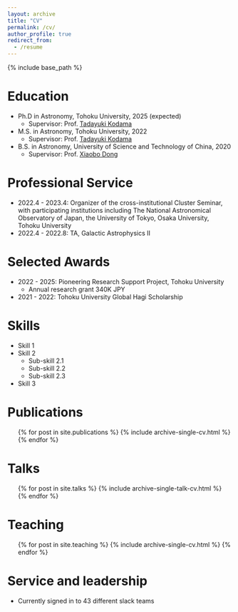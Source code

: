 ```yaml
---
layout: archive
title: "CV"
permalink: /cv/
author_profile: true
redirect_from:
  - /resume
---
```


{% include base_path %}

Education
======
* Ph.D in Astronomy, Tohoku University, 2025 (expected)
  * Supervisor: Prof. [Tadayuki Kodama](http://mahalo.galaxy.bindcloud.jp/pg39.html)
* M.S. in Astronomy, Tohoku University, 2022
  * Supervisor: Prof. [Tadayuki Kodama](http://mahalo.galaxy.bindcloud.jp/pg39.html)
* B.S. in Astronomy, University of Science and Technology of China, 2020
  * Supervisor: Prof. [Xiaobo Dong](http://users.ynao.ac.cn/~xbdong/)


Professional Service
======
* 2022.4 - 2023.4: Organizer of the cross-institutional Cluster Seminar, with participating institutions including The National Astronomical Observatory of Japan, the University of Tokyo, Osaka University, Tohoku University
* 2022.4 - 2022.8: TA, Galactic Astrophysics II

Selected Awards
======
* 2022 - 2025: Pioneering Research Support Project, Tohoku University
  * Annual research grant 340K JPY
* 2021 - 2022: Tohoku University Global Hagi Scholarship

  
Skills
======
* Skill 1
* Skill 2
  * Sub-skill 2.1
  * Sub-skill 2.2
  * Sub-skill 2.3
* Skill 3

Publications
======
  <ul>{% for post in site.publications %}
    {% include archive-single-cv.html %}
  {% endfor %}</ul>
  
Talks
======
  <ul>{% for post in site.talks %}
    {% include archive-single-talk-cv.html %}
  {% endfor %}</ul>
  
Teaching
======
  <ul>{% for post in site.teaching %}
    {% include archive-single-cv.html %}
  {% endfor %}</ul>
  
Service and leadership
======
* Currently signed in to 43 different slack teams
